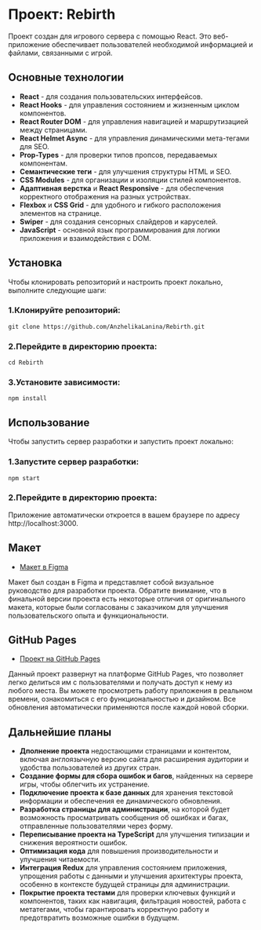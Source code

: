 # Проект: Rebirth

Проект создан для игрового сервера с помощью React. Это веб-приложение обеспечивает пользователей необходимой информацией и файлами, связанными с игрой.

## Основные технологии

- **React** - для создания пользовательских интерфейсов.
- **React Hooks** - для управления состоянием и жизненным циклом компонентов.
- **React Router DOM** - для управления навигацией и маршрутизацией между страницами.
- **React Helmet Async** - для управления динамическими мета-тегами для SEO.
- **Prop-Types** - для проверки типов пропсов, передаваемых компонентам.
- **Семантические теги** - для улучшения структуры HTML и SEO.
- **CSS Modules** - для организации и изоляции стилей компонентов.
- **Адаптивная верстка** и **React Responsive** - для обеспечения корректного отображения на разных устройствах.
- **Flexbox** и **CSS Grid** - для удобного и гибкого расположения элементов на странице.
- **Swiper** - для создания сенсорных слайдеров и каруселей.
- **JavaScript** - основной язык программирования для логики приложения и взаимодействия с DOM.

## Установка

Чтобы клонировать репозиторий и настроить проект локально, выполните следующие шаги:

### 1.Клонируйте репозиторий:
```
git clone https://github.com/AnzhelikaLanina/Rebirth.git
```
### 2.Перейдите в директорию проекта:
```
cd Rebirth
```
### 3.Установите зависимости:
```
npm install
```

## Использование

Чтобы запустить сервер разработки и запустить проект локально:

### 1.Запустите сервер разработки:
```
npm start
```
### 2.Перейдите в директорию проекта:
Приложение автоматически откроется в вашем браузере по адресу http://localhost:3000.

## Макет

- [Макет в Figma](https://www.figma.com/design/kLofcV4nCzerl0UOQRpBI4/Rebirth?node-id=51-1318&node-type=frame&t=wd8Sh0XWqqyYEYEM-0)

Макет был создан в Figma и представляет собой визуальное руководство для разработки проекта. Обратите внимание, что в финальной версии проекта есть некоторые отличия от оригинального макета, которые были согласованы с заказчиком для улучшения пользовательского опыта и функциональности.

## GitHub Pages

* [Проект на GitHub Pages](https://anzhelikalanina.github.io/Rebirth/)

Данный проект развернут на платформе GitHub Pages, что позволяет легко делиться им с пользователями и получать доступ к нему из любого места. Вы можете просмотреть работу приложения в реальном времени, ознакомиться с его функциональностью и дизайном. Все обновления автоматически применяются после каждой новой сборки.

## Дальнейшие планы

- **Дполнение проекта** недостающими страницами и контентом, включая англоязычную версию сайта для расширения аудитории и удобства пользователей из других стран.
- **Создание формы для сбора ошибок и багов**, найденных на сервере игры, чтобы облегчить их устранение.
- **Подключение проекта к базе данных** для хранения текстовой информации и обеспечения ее динамического обновления.
- **Разработка страницы для администрации**, на которой будет возможность просматривать сообщения об ошибках и багах, отправленные пользователями через форму.
- **Переписывание проекта на TypeScript** для улучшения типизации и снижения вероятности ошибок.
- **Оптимизация кода** для повышения производительности и улучшения читаемости.
- **Интеграция Redux** для управления состоянием приложения, упрощения работы с данными и улучшения архитектуры проекта, особенно в контексте будущей страницы для администрации.
- **Покрытие проекта тестами** для проверки ключевых функций и компонентов, таких как навигация, фильтрация новостей, работа с метатегами, чтобы гарантировать корректную работу и предотвратить возможные ошибки в будущем.